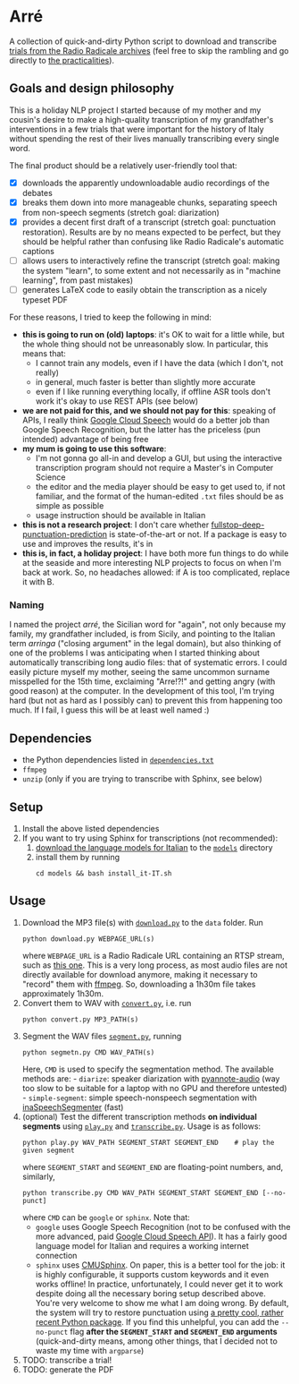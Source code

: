 # Arré
A collection of quick-and-dirty Python script to download and transcribe [trials from the Radio Radicale archives](https://www.radioradicale.it/processi) (feel free to skip the rambling and go directly to [the practicalities](#dependencies)).

## Goals and design philosophy
This is a holiday NLP project I started because of my mother and my cousin's desire to make a high-quality transcription of my grandfather's interventions in a few trials that were important for the history of Italy without spending the rest of their lives manually transcribing every single word.

The final product should be a relatively user-friendly tool that:
- [x] downloads the apparently undownloadable audio recordings of the debates
- [x] breaks them down into more manageable chunks, separating speech from non-speech segments (stretch goal: diarization)
- [x] provides a decent first draft of a transcript (stretch goal: punctuation restoration). Results are by no means expected to be perfect, but they should be helpful rather than confusing like Radio Radicale's automatic captions
- [ ] allows users to interactively refine the transcript (stretch goal: making the system "learn", to some extent and not necessarily as in "machine learning", from past mistakes)
- [ ] generates LaTeX code to easily obtain the transcription as a nicely typeset PDF 

For these reasons, I tried to keep the following in mind:

- __this is going to run on (old) laptops__: it's OK to wait for a little while, but the whole thing should not be unreasonably slow. In particular, this means that:
  - I cannot train any models, even if I have the data (which I don't, not really)
  - in general, much faster is better than slightly more accurate
  - even if I like running everything locally, if offline ASR tools don't work it's okay to use REST APIs (see below)
- __we are not paid for this, and we should not pay for this__: speaking of APIs, I really think [Google Cloud Speech](https://cloud.google.com/speech/) would do a better job than Google Speech Recognition, but the latter has the priceless (pun intended) advantage of being free
- __my mum is going to use this software__: 
  - I'm not gonna go all-in and develop a GUI, but using the interactive transcription program should not require a Master's in Computer Science
  - the editor and the media player should be easy to get used to, if not familiar, and the format of the human-edited `.txt` files should be as simple as possible
  - usage instruction should be available in Italian
- __this is not a research project__: I don't care whether [fullstop-deep-punctuation-prediction](https://github.com/oliverguhr/fullstop-deep-punctuation-prediction) is state-of-the-art or not. If a package is easy to use and improves the results, it's in
- __this is, in fact, a holiday project__: I have both more fun things to do while at the seaside and more interesting NLP projects to focus on when I'm back at work. So, no headaches allowed: if A is too complicated, replace it with B.

### Naming
I named the project _arré_, the Sicilian word for "again", not only because my family, my grandfather included, is from Sicily, and pointing to the Italian term _arringa_ ("closing argument" in the legal domain), but also thinking of one of the problems I was anticipating when I started thinking about automatically transcribing long audio files: that of systematic errors.
I could easily picture myself my mother, seeing the same uncommon surname misspelled for the 15th time, exclaiming "Arre!?!" and getting angry (with good reason) at the computer. 
In the development of this tool, I'm trying hard (but not as hard as I possibly can) to prevent this from happening too much.
If I fail, I guess this will be at least well named :)

## Dependencies
- the Python dependencies listed in [`dependencies.txt`](dependencies.txt)
- `ffmpeg`
- `unzip` (only if you are trying to transcribe with Sphinx, see below)

## Setup
1. Install the above listed dependencies
2. If you want to try using Sphinx for transcriptions (not recommended):
   1. [download the language models for Italian](https://drive.google.com/file/d/0Bw_EqP-hnaFNSXUtMm8tRkdUejg/view?resourcekey=0-9IOo0qEMHOAR3z6rzIqgBg) to the [`models`](models/) directory
   2. install them by running
        ```
        cd models && bash install_it-IT.sh 
        ```

## Usage
1. Download the MP3 file(s) with [`download.py`](download.py) to the `data` folder. Run
    ```
    python download.py WEBPAGE_URL(s)
    ```
   where `WEBPAGE_URL` is a Radio Radicale URL containing an RTSP stream, such as [this one](https://www.radioradicale.it/scheda/17807/maxiprocesso-a-cosa-nostra).
   This is a very long process, as most audio files are not directly available for download anymore, making it necessary to "record" them with [ffmpeg](https://pypi.org/project/python-ffmpeg/). So, downloading a 1h30m file takes approximately 1h30m.
2. Convert them to WAV with [`convert.py`](convert.py), i.e. run
    ```
    python convert.py MP3_PATH(s)
    ```
3. Segment the WAV files [`segment.py`](segment.py), running
    ```
    python segmetn.py CMD WAV_PATH(s)
    ```
    Here, `CMD` is used to specify the segmentation method. The available methods are:
       - `diarize`: speaker diarization with [pyannote-audio](https://github.com/pyannote/pyannote-audio) (way too slow to be suitable for a laptop with no GPU and therefore untested)
       -  `simple-segment`: simple speech-nonspeech segmentation with [inaSpeechSegmenter](https://github.com/ina-foss/inaSpeechSegmenter) (fast)
4. (optional) Test the different transcription methods __on individual segments__ using [`play.py`](play.py) and [`transcribe.py`](transcribe.py). Usage is as follows:
   ```
   python play.py WAV_PATH SEGMENT_START SEGMENT_END    # play the given segment
   ```
   where `SEGMENT_START` and `SEGMENT_END` are floating-point numbers, and, similarly,
   ```
   python transcribe.py CMD WAV_PATH SEGMENT_START SEGMENT_END [--no-punct]
   ```
   where `CMD` can be `google` or `sphinx`. Note that:
   - `google` uses Google Speech Recognition (not to be confused with the more advanced, paid [Google Cloud Speech API](https://cloud.google.com/speech/)). It has a fairly good language model for Italian and requires a working internet connection
   - `sphinx` uses [CMUSphinx](https://cmusphinx.github.io/wiki/). On paper, this is a better tool for the job: it is highly configurable, it supports custom keywords and it even works offline! In practice, unfortunately, I could never get it to work despite doing all the necessary boring setup described above. You're very welcome to show me what I am doing wrong.
   By default, the system will try to restore punctuation using [a pretty cool, rather recent Python package](https://github.com/oliverguhr/fullstop-deep-punctuation-prediction). If you find this unhelpful, you can add the `--no-punct` flag __after the `SEGMENT_START` and `SEGMENT_END` arguments__ (quick-and-dirty means, among other things, that I decided not to waste my time with `argparse`)
5. TODO: transcribe a trial!
6. TODO: generate the PDF